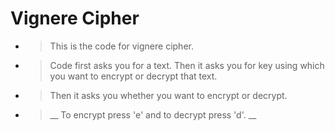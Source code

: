 # Vignere Cipher
* > This is the code for vignere cipher. 
* > Code first asks you for a text. Then it asks you for key using which you want to encrypt or decrypt that text.
* > Then it asks you whether you want to encrypt or decrypt. 
* > __ To encrypt press 'e' and to decrypt press 'd'. __